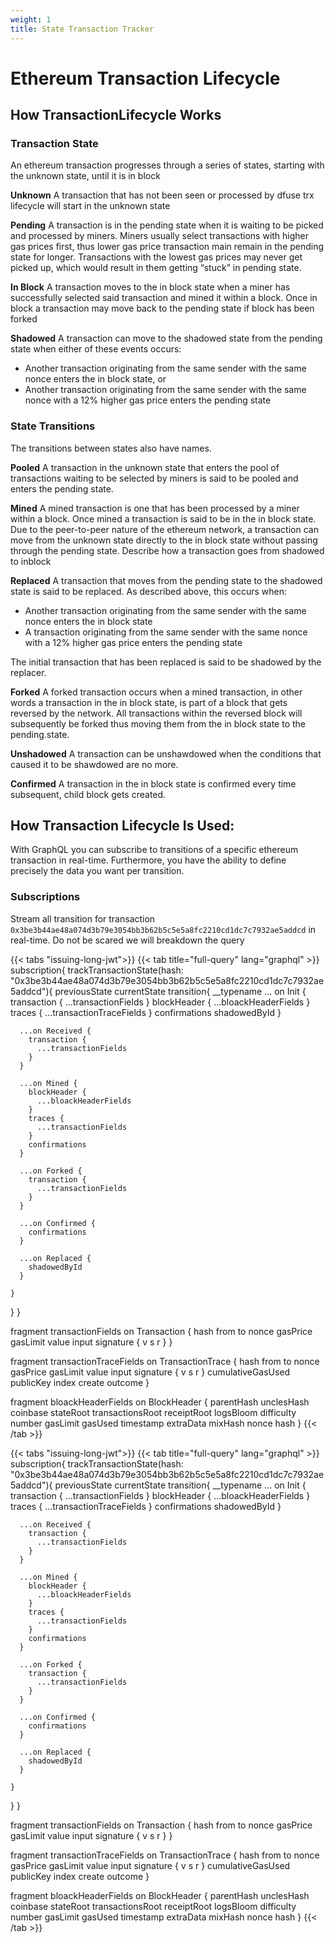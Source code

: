 ```yaml
---
weight: 1
title: State Transaction Tracker
---
```


# Ethereum Transaction Lifecycle
## How TransactionLifecycle Works
### Transaction State

An ethereum transaction progresses through a series of states, starting with the unknown state, until it is in block

__Unknown__
A transaction that has not been seen or processed by dfuse trx lifecycle will start in the unknown state

__Pending__
A transaction is in the pending state when it is waiting to be picked and processed by miners. Miners usually select transactions with higher gas prices first, thus lower gas price transaction main remain in the pending state for longer. Transactions with the lowest gas prices may never get picked up, which would result in them getting “stuck” in pending state.

__In Block__
A transaction moves to the in block state when a miner has successfully selected said transaction and mined it within a block. Once in block a transaction may move back to the pending state  if block has been forked

__Shadowed__
A transaction can move to the shadowed state from the pending state when either of these events occurs:

- Another transaction originating from the same sender with the same nonce enters the in block state, or
- Another transaction originating from the same sender with the same nonce with a 12% higher gas price enters the pending state

### State Transitions
The transitions between states also have names.

__Pooled__
A transaction in the unknown state that enters the pool of transactions waiting to be selected by miners is said to be pooled and enters the pending state.

__Mined__
A mined transaction is one that has been processed by a miner within a block. Once mined a transaction is said to be in the in block state. Due to the peer-to-peer  nature of the ethereum network, a transaction can move from the unknown state directly to the in block state without passing through the pending state.  Describe how a transaction goes from shadowed to inblock

__Replaced__
A transaction that moves from the pending state to the shadowed state is said to be replaced.  As described above, this occurs when:

 - Another transaction originating from the same sender with the same nonce enters the in block state
 - A transaction originating from the same sender with the same nonce with a 12% higher gas price enters the pending state

The initial transaction that has been replaced is said to be shadowed by the replacer.

__Forked__
A forked transaction occurs when a mined transaction, in other words a transaction in the in block state, is part of a block that gets reversed by the network. All transactions within the reversed block will subsequently be forked thus moving them from the in block state to the pending.state. 

__Unshadowed__
A transaction can be unshawdowed when the conditions that caused it to be shawdowed are no more.

__Confirmed__
A transaction in the in block state is confirmed every time subsequent, child block gets created. 

## How Transaction Lifecycle Is Used:

With GraphQL you can subscribe to transitions of a specific ethereum transaction in real-time. Furthermore, you have the ability to define precisely the data you want per transition. 

### Subscriptions

Stream all transition for transaction `0x3be3b44ae48a074d3b79e3054bb3b62b5c5e5a8fc2210cd1dc7c7932ae5addcd` in real-time. Do not be scared we will breakdown the query

{{< tabs "issuing-long-jwt">}}
{{< tab title="full-query" lang="graphql" >}}
subscription{
  trackTransactionState(hash: "0x3be3b44ae48a074d3b79e3054bb3b62b5c5e5a8fc2210cd1dc7c7932ae5addcd"){
    previousState
    currentState
    transition{
    	__typename
      ... on Init {
        transaction {
          ...transactionFields
        }
        blockHeader {
          ...bloackHeaderFields
        }
        traces {
          ...transactionTraceFields
        }
        confirmations
        shadowedById
      }
      
      ...on Received {
        transaction {
          ...transactionFields
        }
      }
      
      ...on Mined {
        blockHeader {
          ...bloackHeaderFields
        }
        traces {
          ...transactionFields
        }
        confirmations
      }
      
      ...on Forked {
        transaction {
          ...transactionFields
        }
      }
      
      ...on Confirmed {
        confirmations
      }
      
      ...on Replaced {
        shadowedById
      }
      
    }
  }
}


fragment transactionFields on Transaction {
  hash
  from
  to
  nonce
  gasPrice
  gasLimit
  value
  input
  signature {
    v
    s
    r
  }
}

fragment transactionTraceFields on TransactionTrace {
  hash
  from
  to
  nonce
  gasPrice
  gasLimit
  value
  input
  signature {
    v
    s
    r
  }
  cumulativeGasUsed
	publicKey
	index
	create
  outcome
}


fragment bloackHeaderFields on BlockHeader {
  parentHash
	unclesHash
	coinbase
	stateRoot
	transactionsRoot
	receiptRoot
	logsBloom
	difficulty
	number
	gasLimit
	gasUsed
	timestamp
	extraData
	mixHash
	nonce
	hash
}
{{< /tab >}}


{{< tabs "issuing-long-jwt">}}
{{< tab title="full-query" lang="graphql" >}}
subscription{
  trackTransactionState(hash: "0x3be3b44ae48a074d3b79e3054bb3b62b5c5e5a8fc2210cd1dc7c7932ae5addcd"){
    previousState
    currentState
    transition{
    	__typename
      ... on Init {
        transaction {
          ...transactionFields
        }
        blockHeader {
          ...bloackHeaderFields
        }
        traces {
          ...transactionTraceFields
        }
        confirmations
        shadowedById
      }
      
      ...on Received {
        transaction {
          ...transactionFields
        }
      }
      
      ...on Mined {
        blockHeader {
          ...bloackHeaderFields
        }
        traces {
          ...transactionFields
        }
        confirmations
      }
      
      ...on Forked {
        transaction {
          ...transactionFields
        }
      }
      
      ...on Confirmed {
        confirmations
      }
      
      ...on Replaced {
        shadowedById
      }
      
    }
  }
}


fragment transactionFields on Transaction {
  hash
  from
  to
  nonce
  gasPrice
  gasLimit
  value
  input
  signature {
    v
    s
    r
  }
}

fragment transactionTraceFields on TransactionTrace {
  hash
  from
  to
  nonce
  gasPrice
  gasLimit
  value
  input
  signature {
    v
    s
    r
  }
  cumulativeGasUsed
	publicKey
	index
	create
  outcome
}


fragment bloackHeaderFields on BlockHeader {
  parentHash
	unclesHash
	coinbase
	stateRoot
	transactionsRoot
	receiptRoot
	logsBloom
	difficulty
	number
	gasLimit
	gasUsed
	timestamp
	extraData
	mixHash
	nonce
	hash
}
{{< /tab >}}




